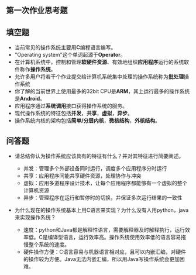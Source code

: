 第一次作业思考题
---------

## 填空题

* 当前常见的操作系统主要用**C**编程语言编写。
* "Operating system"这个单词起源于**Operator**。
* 在计算机系统中，控制和管理**软硬件资源**、有效地组织**应用程序**运行的系统软件称作**操作系统**。
* 允许多用户将若干个作业提交给计算机系统集中处理的操作系统称为**批处理**操作系统
* 你了解的当前世界上使用最多的32bit CPU是**ARM**，其上运行最多的操作系统是**Android**。
* 应用程序通过**系统调用**接口获得操作系统的服务。
* 现代操作系统的特征包括**并发**，**共享**，**虚拟**，**异步**。
* 操作系统内核的架构包括**简单/分层内核**，**微核结构**，**外核结构**。


## 问答题

- 请总结你认为操作系统应该具有的特征有什么？并对其特征进行简要阐述。
  * 并发：管理多个外部设备同时运行，调度多个应用程序分时运行
  * 共享：应用程序间能共享硬件资源，处理协作与冲突
  * 虚拟：应用多道程序设计技术，让每个应用程序都能够有一个虚拟的整个计算机资源
  * 异步：管理程序在运行和暂停时的切换，并保证多次运行结果的一致性

- 为什么现在的操作系统基本上用C语言来实现？为什么没有人用python，java来实现操作系统？
  * 速度：python和Java都是解释性语言，需要解释器及时解释执行，运行效率低。C是编译型语言，运行效率高。操作系统使用效率低的语言容易拖慢整个系统的速度。
  * 硬件操作方便：C语言容易与机器语言相对应，且可以内嵌汇编，对硬件的操作较为方便。Java无法内嵌汇编，所以用Java写操作系统会更加困难。
